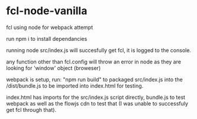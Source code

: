 # fcl-node-vanilla
fcl using node for webpack attempt

run npm i to install dependancies

running node src/index.js will succesfully get fcl, it is logged to the console.

any function other than fcl.config will throw an error in node as they are looking for 'window' object (broweser)


webpack is setup, run: "npm run build" to packaged src/index.js into the /dist/bundle.js to be imported into index.html for testing.


index.html has imports for the src/index.js script directly, bundle.js to test webpack as well as the flowjs cdn to test that (I was unable to successfuly get fcl through that).
